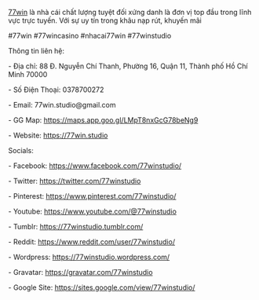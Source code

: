 <p><a href="https://77win.studio">77win</a> là nhà cái chất lượng tuyệt đối xứng danh là đơn vị top đầu trong lĩnh vực trực tuyến. Với sự uy tín trong khâu nạp rút, khuyến mãi<p>
<p>#77win #77wincasino #nhacai77win #77winstudio<p>
<p>Thông tin liên hệ:<p>
<p>- Địa chỉ: 88 Đ. Nguyễn Chí Thanh, Phường 16, Quận 11, Thành phố Hồ Chí Minh 70000<p>
<p>- Số Điện Thoại: 0378700272<p>
<p>- Email: 77win.studio@gmail.com<p>
<p>- GG Map: <a href="https://maps.app.goo.gl/LMpT8nxGcG78beNg9">https://maps.app.goo.gl/LMpT8nxGcG78beNg9</a><p>
<p>- Website: <a href="https://77win.studio">https://77win.studio</a><p>
<p>Socials:<p>
<p>- Facebook: <a href="https://www.facebook.com/77winstudio/">https://www.facebook.com/77winstudio/</a><p>
<p>- Twitter: <a href="https://twitter.com/77winstudio">https://twitter.com/77winstudio</a><p>
<p>- Pinterest: <a href="https://www.pinterest.com/77winstudio/">https://www.pinterest.com/77winstudio/</a><p>
<p>- Youtube: <a href="https://www.youtube.com/@77winstudio">https://www.youtube.com/@77winstudio</a><p>
<p>- Tumblr: <a href="https://77winstudio.tumblr.com/">https://77winstudio.tumblr.com/</a><p>
<p>- Reddit: <a href="https://www.reddit.com/user/77winstudio/">https://www.reddit.com/user/77winstudio/</a><p>
<p>- Wordpress: <a href="https://77winstudio.wordpress.com/">https://77winstudio.wordpress.com/</a><p>
<p>- Gravatar: <a href="https://gravatar.com/77winstudio">https://gravatar.com/77winstudio</a><p>
<p>- Google Site: <a href="https://sites.google.com/view/77winstudio/">https://sites.google.com/view/77winstudio/</a><p>